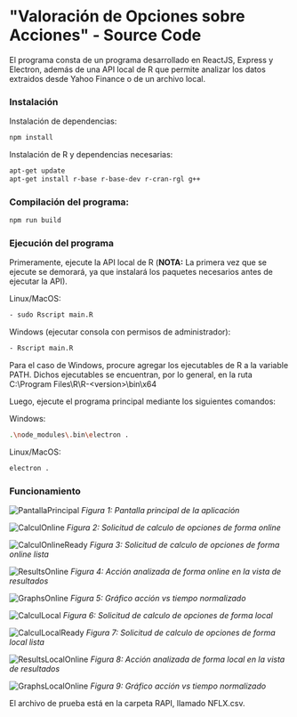 # "Valoración de Opciones sobre Acciones" - Source Code

El programa consta de un programa desarrollado en ReactJS, Express y Electron, además de una API local de R que permite analizar los datos extraidos desde Yahoo Finance o de un archivo local.

### Instalación 
Instalación de dependencias:
```bash
npm install
```

Instalación de R y dependencias necesarias:
```bash
apt-get update
apt-get install r-base r-base-dev r-cran-rgl g++
```

### Compilación del programa:
```bash
npm run build
```
### Ejecución del programa

  Primeramente, ejecute la API local de R (**NOTA:** La primera vez que se ejecute se demorará, ya que instalará los paquetes necesarios antes de ejecutar la API).

Linux/MacOS:
```bash
- sudo Rscript main.R
```

Windows (ejecutar consola con permisos de administrador):
```bash
- Rscript main.R
```
Para el caso de Windows, procure agregar los ejecutables de R a la variable PATH. Dichos ejecutables se encuentran, por lo general, en la ruta C:\Program Files\R\R-\<version\>\bin\x64

  Luego, ejecute el programa principal mediante los siguientes comandos:

Windows: 

```bash
.\node_modules\.bin\electron .
```
Linux/MacOS: 
```bash 
electron . 
```

### Funcionamiento

![PantallaPrincipal](documentation_img/1.png)
*Figura 1: Pantalla principal de la aplicación*

![CalculOnline](documentation_img/2.png)
*Figura 2: Solicitud de calculo de opciones de forma online*

![CalculOnlineReady](documentation_img/3.png)
*Figura 3: Solicitud de calculo de opciones de forma online lista*

![ResultsOnline](documentation_img/4.png)
*Figura 4: Acción analizada de forma online en la vista de resultados*

![GraphsOnline](documentation_img/5.png)
*Figura 5: Gráfico acción vs tiempo normalizado*

![CalculLocal](documentation_img/2b.png)
*Figura 6: Solicitud de calculo de opciones de forma local*

![CalculLocalReady](documentation_img/3b.png)
*Figura 7: Solicitud de calculo de opciones de forma local lista*

![ResultsLocalOnline](documentation_img/4b.png)
*Figura 8: Acción analizada de forma local en la vista de resultados*

![GraphsLocalOnline](documentation_img/5b.png)
*Figura 9: Gráfico acción vs tiempo normalizado*

El archivo de prueba está en la carpeta RAPI, llamado NFLX.csv.